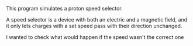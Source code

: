 This program simulates a proton speed selector.

A speed selector is a device with both an electric
and a magnetic field, and it only lets charges
with a set speed pass with their direction unchanged.

I wanted to check what would happen if the speed wasn't
the correct one
